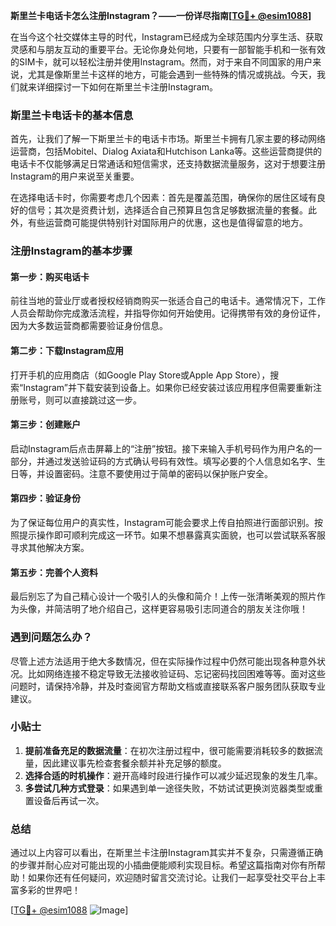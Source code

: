 **斯里兰卡电话卡怎么注册Instagram？——一份详尽指南[[TG💪+ @esim1088](https://t.me/s/esim1088)]**

在当今这个社交媒体主导的时代，Instagram已经成为全球范围内分享生活、获取灵感和与朋友互动的重要平台。无论你身处何地，只要有一部智能手机和一张有效的SIM卡，就可以轻松注册并使用Instagram。然而，对于来自不同国家的用户来说，尤其是像斯里兰卡这样的地方，可能会遇到一些特殊的情况或挑战。今天，我们就来详细探讨一下如何在斯里兰卡注册Instagram。

### 斯里兰卡电话卡的基本信息

首先，让我们了解一下斯里兰卡的电话卡市场。斯里兰卡拥有几家主要的移动网络运营商，包括Mobitel、Dialog Axiata和Hutchison Lanka等。这些运营商提供的电话卡不仅能够满足日常通话和短信需求，还支持数据流量服务，这对于想要注册Instagram的用户来说至关重要。

在选择电话卡时，你需要考虑几个因素：首先是覆盖范围，确保你的居住区域有良好的信号；其次是资费计划，选择适合自己预算且包含足够数据流量的套餐。此外，有些运营商可能提供特别针对国际用户的优惠，这也是值得留意的地方。

### 注册Instagram的基本步骤

#### 第一步：购买电话卡

前往当地的营业厅或者授权经销商购买一张适合自己的电话卡。通常情况下，工作人员会帮助你完成激活流程，并指导你如何开始使用。记得携带有效的身份证件，因为大多数运营商都需要验证身份信息。

#### 第二步：下载Instagram应用

打开手机的应用商店（如Google Play Store或Apple App Store），搜索“Instagram”并下载安装到设备上。如果你已经安装过该应用程序但需要重新注册账号，则可以直接跳过这一步。

#### 第三步：创建账户

启动Instagram后点击屏幕上的“注册”按钮。接下来输入手机号码作为用户名的一部分，并通过发送验证码的方式确认号码有效性。填写必要的个人信息如名字、生日等，并设置密码。注意不要使用过于简单的密码以保护账户安全。

#### 第四步：验证身份

为了保证每位用户的真实性，Instagram可能会要求上传自拍照进行面部识别。按照提示操作即可顺利完成这一环节。如果不想暴露真实面貌，也可以尝试联系客服寻求其他解决方案。

#### 第五步：完善个人资料

最后别忘了为自己精心设计一个吸引人的头像和简介！上传一张清晰美观的照片作为头像，并简洁明了地介绍自己，这样更容易吸引志同道合的朋友关注你哦！

### 遇到问题怎么办？

尽管上述方法适用于绝大多数情况，但在实际操作过程中仍然可能出现各种意外状况。比如网络连接不稳定导致无法接收验证码、忘记密码找回困难等等。面对这些问题时，请保持冷静，并及时查阅官方帮助文档或直接联系客户服务团队获取专业建议。

### 小贴士

1. **提前准备充足的数据流量**：在初次注册过程中，很可能需要消耗较多的数据流量，因此建议事先检查套餐余额并补充足够的额度。
2. **选择合适的时机操作**：避开高峰时段进行操作可以减少延迟现象的发生几率。
3. **多尝试几种方式登录**：如果遇到单一途径失败，不妨试试更换浏览器类型或重置设备后再试一次。

### 总结

通过以上内容可以看出，在斯里兰卡注册Instagram其实并不复杂，只需遵循正确的步骤并耐心应对可能出现的小插曲便能顺利实现目标。希望这篇指南对你有所帮助！如果你还有任何疑问，欢迎随时留言交流讨论。让我们一起享受社交平台上丰富多彩的世界吧！

[[TG💪+ @esim1088](https://t.me/s/esim1088) ![Image](https://i.postimg.cc/4NQfJmqS/Snipaste-2025-05-13-00-14-12.png)]